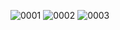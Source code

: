 ![0001](https://github.com/ArnauAndrews/Data-Analytics-Projects-Ubiqum/assets/132329252/13806798-7b94-4f92-ab68-47238a2824d3)
![0002](https://github.com/ArnauAndrews/Data-Analytics-Projects-Ubiqum/assets/132329252/1f8e4b97-306f-4493-b1bd-35bb84550917)
![0003](https://github.com/ArnauAndrews/Data-Analytics-Projects-Ubiqum/assets/132329252/9c2f344f-9140-4941-81fc-76db8ece9a04)

